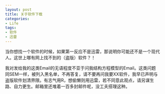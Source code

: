 ```yaml
---
layout: post
title: 关于软件下载
categories:
- Life
tags:
- 软件
- 迅雷
---
```


当你想找一个软件的时候，如果第一反应不是迅雷，那说明你可能还不是一个现代人。这世上哪有网上找不到的（盗版）软件？！

我对发给我的这类Email的无语程度不亚于问我结构方程模型的Email。这类问题同SEM一样，被列入黑名单，不再答复，请不要再问我要XX软件，我早已声明与盗版软件划清界限。有志气用R，想偷懒则用迅雷，若不同意此观点，请另谋生路、自力更生。邮箱里还堆着一百多封邮件呢，没工夫搭理这种。
